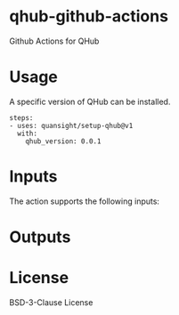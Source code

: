 # qhub-github-actions
Github Actions for QHub

# Usage

A specific version of QHub can be installed.

```
steps:
- uses: quansight/setup-qhub@v1
  with:
    qhub_version: 0.0.1
```

# Inputs

The action supports the following inputs:


# Outputs

# License

BSD-3-Clause License

